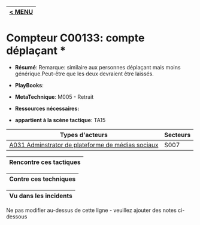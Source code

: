 |[< MENU](../README.md)|
|---|
# Compteur C00133: compte déplaçant *

* **Résumé**: Remarque: similaire aux personnes déplaçant mais moins générique.Peut-être que les deux devraient être laissés.

* **PlayBooks**:

* **MetaTechnique**: M005 - Retrait

* **Ressources nécessaires:**

* **appartient à la scène tactique**: TA15


|Types d'acteurs |Secteurs |
|----------- |------- |
|[A031 Adminstrator de plateforme de médias sociaux](../../generated_pages/actortypes/A031.md) |S007 |



|Rencontre ces tactiques |
|---------------------- |



|Contre ces techniques |
|------------------------- |



|Vu dans les incidents |
|----------------- |


Ne pas modifier au-dessus de cette ligne - veuillez ajouter des notes ci-dessous